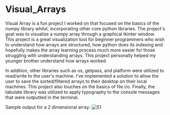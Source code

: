 # Visual_Arrays

Visual Array is a fun project I worked on that focused on the basics of the numpy library whilst, incorporating other core python libraries. The project's goal was to visualize a numpy array through a graphical tkinter window. This project is a great visualization tool for beginner programmers who wish to understand how arrays are structured, how python does its indexing and hopefully makes the array learning process much more easier for those struggling with understanding arrays. This project personally helped my younger brother understand how arrays worked. 

In addition, other libraries such as os, getpass, and platform were utilized to read/write to the user's machine. I've implemented a solution to allow the user to save the sorted/filtered arrays to their desktop on their local machines. This project also touches on the basics of file i/o. Finally, the tabulate library was utilized to apply typography to the console messages that were outputted in the terminal. 

Sample output for a 2 dimensional array:
![S1](https://github.com/PamalM/Visual-Array/blob/master/sample.png)
